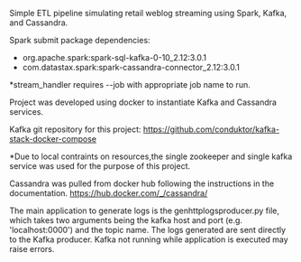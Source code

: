 Simple ETL pipeline simulating retail weblog streaming using Spark, Kafka, and Cassandra.

Spark submit package dependencies: 
- org.apache.spark:spark-sql-kafka-0-10_2.12:3.0.1
- com.datastax.spark:spark-cassandra-connector_2.12:3.0.1

*stream_handler requires --job with appropriate job name to run.

Project was developed using docker to instantiate Kafka and Cassandra services.

Kafka git repository for this project:
https://github.com/conduktor/kafka-stack-docker-compose

*Due to local contraints on resources,the single zookeeper and single kafka service was used for the purpose of this project.

Cassandra was pulled from docker hub following the instructions in the documentation.
https://hub.docker.com/_/cassandra/

The main application to generate logs is the genhttplogsproducer.py file, which takes two arguments being the kafka host and port (e.g. 'localhost:0000') and the topic name. The logs generated are sent directly to the Kafka producer. Kafka not running while application is executed may raise errors.
